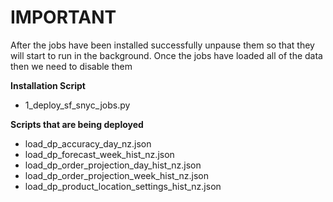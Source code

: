 # IMPORTANT
After the jobs have been installed successfully unpause them so that they will start to run in the background.
Once the jobs have loaded all of the data then we need to disable them

**Installation Script**
- 1_deploy_sf_snyc_jobs.py

**Scripts that are being deployed**

- load_dp_accuracy_day_nz.json 
- load_dp_forecast_week_hist_nz.json
- load_dp_order_projection_day_hist_nz.json
- load_dp_order_projection_week_hist_nz.json
- load_dp_product_location_settings_hist_nz.json
